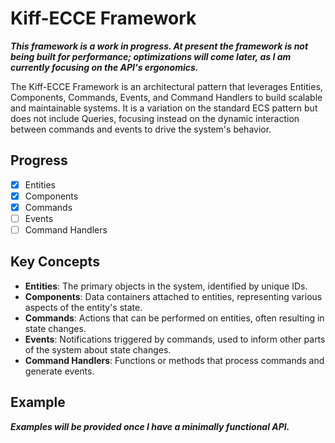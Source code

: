 # Kiff-ECCE Framework

***This framework is a work in progress. At present the framework is not being built for performance; optimizations will come later, as I am currently focusing on the API's ergonomics.***

The Kiff-ECCE Framework is an architectural pattern that leverages Entities, Components, Commands, Events, and Command Handlers to build scalable and maintainable systems. It is a variation on the standard ECS pattern but does not include Queries, focusing instead on the dynamic interaction between commands and events to drive the system's behavior.

## Progress

- [x] Entities
- [x] Components
- [x] Commands
- [ ] Events
- [ ] Command Handlers

## Key Concepts

- **Entities**: The primary objects in the system, identified by unique IDs.
- **Components**: Data containers attached to entities, representing various aspects of the entity's state.
- **Commands**: Actions that can be performed on entities, often resulting in state changes.
- **Events**: Notifications triggered by commands, used to inform other parts of the system about state changes.
- **Command Handlers**: Functions or methods that process commands and generate events.

## Example

***Examples will be provided once I have a minimally functional API.***
